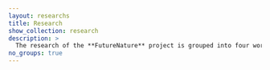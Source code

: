 ```yaml
---
layout: researchs
title: Research
show_collection: research
description: >
  The research of the **FutureNature** project is grouped into four work packages 
no_groups: true
---
```

